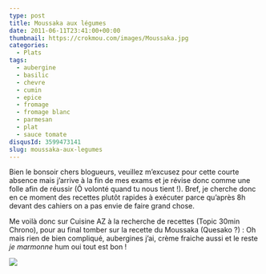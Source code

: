 ```yaml
---
type: post
title: Moussaka aux légumes
date: 2011-06-11T23:41:00+00:00
thumbnail: https://crokmou.com/images/Moussaka.jpg
categories:
  - Plats
tags:
  - aubergine
  - basilic
  - chevre
  - cumin
  - epice
  - fromage
  - fromage blanc
  - parmesan
  - plat
  - sauce tomate
disqusId: 3599473141
slug: moussaka-aux-legumes
---
```


Bien le bonsoir chers blogueurs, veuillez m’excusez pour cette courte absence mais j’arrive à la fin de mes exams et je révise donc comme une folle afin de réussir (Ô volonté quand tu nous tient !). Bref, je cherche donc en ce moment des recettes plutôt rapides à exécuter parce qu’après 8h devant des cahiers on a pas envie de faire grand chose.

Me voilà donc sur Cuisine AZ à la recherche de recettes (Topic 30min Chrono), pour au final tomber sur la recette du Moussaka (Quesako ?) : Oh mais rien de bien compliqué, aubergines j’ai, crème fraiche aussi et le reste *je marmonne* hum oui tout est bon !

![](http://3.bp.blogspot.com/-qWwrKZ8aOiA/TsFtE7MEtuI/AAAAAAAABJA/lPan9ms0UI8/s1600/Moussaka+le%25CC%2581gumes.jpg)

